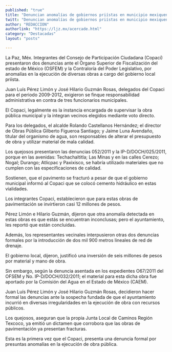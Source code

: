 ```yaml
---
published: "true"
title: "Denuncian anomalías de gobiernos priístas en municipio mexiquense"
twitt: "Denuncian anomalías de gobiernos priístas en municipio mexiquense"
author: "REDACCION"
authorlink: "https://ljz.mx/acercade.html"
category: "Destacadas"
layout: "posts"

---
```



  La Paz, Méx. Integrantes del Consejo de Participación Ciudadana (Copaci) presentaron dos denuncias ante el Órgano Superior de Fiscalización del estado de México (OSFEM) y la Contraloría del Poder Legislativo, por anomalías en la ejecución de diversas obras a cargo del gobierno local priísta.



  Juan Luís Pérez Limón y José Hilario Guzmán Rosas, delegados del Copaci para el periodo 2009-2012, exigieron se finque responsabilidad administrativa en contra de tres funcionarios municipales.



  El Copaci, legalmente es la instancia encargada de supervisar la obra pública municipal y la integran vecinos elegidos mediante voto directo.



  Para los delegados, el alcalde Rolando Castellanos Hernández; el director de Obras Pública Gilberto Figueroa Santiago; y Jaime Luna Avendaño, titular del organismo de agua, son responsables de alterar el presupuesto de obra y utilizar material de mala calidad.



  Los quejosos presentaron las denuncias 052/2011 y la IP-D/DOCH/025/2011, porque en las avenidas: Techachaltitla; Las Minas y en las calles Cerezo; Nogal; Durango; Atlicpac y Paxixisco, se habría utilizado materiales que no cumplen con las especificaciones de calidad.



  Sostienen, que el pavimento se fracturó a pesar de que el gobierno municipal informó al Copaci que se colocó cemento hidráulico en estas vialidades.



  Los integrantes Copaci, establecieron que para estas obras de pavimentación se invirtieron casi 12 millones de pesos.



  Pérez Limón e Hilario Guzmán, dijeron que otra anomalía detectada en estas obras es que estás se encuentran inconclusas; pero el ayuntamiento, les reportó que están concluidas.



  Además, los representantes vecinales interpusieron otras dos denuncias formales por la introducción de dos mil 900 metros lineales de red de drenaje.



  El gobierno local, dijeron, justificó una inversión de seis millones de pesos por material y mano de obra.



  Sin embargo, según la denuncia asentada en los expedientes O67/2011 del OFSEM y No. IP-D/DOCH/032/2011; el material para esta dicha obra fue aportado por la Comisión del Agua en el Estado de México (CAEM).



  Juan Luís Pérez Limón y José Hilario Guzmán Rosas, decidieron hacer formal las denuncias ante la sospecha fundada de que el ayuntamiento incurrió en diversas irregularidades en la ejecución de obra con recursos públicos.



  Los quejosos, aseguran que la propia Junta Local de Caminos Región Texcoco, ya emitió un dictamen que corrobora que las obras de pavimentación ya presentan fracturas.



  Esta es la primera vez que el Copaci, presenta una denuncia formal por presuntas anomalías en la ejecución de obra pública.


